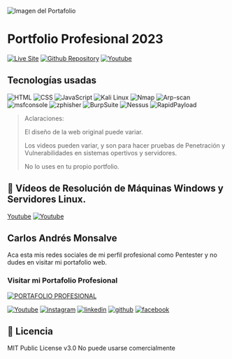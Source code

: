 ![Imagen del Portafolio](https://i.ibb.co/YWQmzD1/Portafolio-Git-Hub.jpg)

# Portfolio Profesional 2023

[![Live Site](https://img.shields.io/static/v1?label=&message=Live%20Site&color=6cccb4&style=for-the-badge)](https://hackwithcam.github.io/Portafolio-Profesional-CAM/)
[![Github Repository](https://img.shields.io/static/v1?label=&message=Github%20Repository&color=000000&style=for-the-badge&logo=github&logoColor=white)](https://github.com/HackWithCAM)
[![Youtube](https://img.shields.io/static/v1?label=&message=ver%20en%20youtube&color=FF0000&logo=youtube&logoColor=white&style=for-the-badge)](https://www.youtube.com/@monsalvenaranjo)

## Tecnologías usadas

![HTML](https://img.shields.io/static/v1?label=&message=Html&color=orange&logo=html5&logoColor=white&style=for-the-badge)
![CSS](https://img.shields.io/static/v1?label=&message=SASS&color=CC6699&logo=sass&logoColor=white&style=for-the-badge)
![JavaScript](https://img.shields.io/static/v1?label=&message=TypeScript&color=3178C6&logo=typescript&logoColor=white&style=for-the-badge)
![Kali Linux](https://img.shields.io/static/v1?label=&message=BEM%20Methodology&color=17A1E6&logo=bem&logoColor=white&style=for-the-badge)
![Nmap](https://img.shields.io/static/v1?label=&message=BEM%20Methodology&color=17A1E6&logo=bem&logoColor=white&style=for-the-badge)
![Arp-scan](https://img.shields.io/static/v1?label=&message=BEM%20Methodology&color=17A1E6&logo=bem&logoColor=white&style=for-the-badge)
![msfconsole](https://img.shields.io/static/v1?label=&message=BEM%20Methodology&color=17A1E6&logo=bem&logoColor=white&style=for-the-badge)
![zphisher](https://img.shields.io/static/v1?label=&message=BEM%20Methodology&color=17A1E6&logo=bem&logoColor=white&style=for-the-badge)
![BurpSuite](https://img.shields.io/static/v1?label=&message=BEM%20Methodology&color=17A1E6&logo=bem&logoColor=white&style=for-the-badge)
![Nessus](https://img.shields.io/static/v1?label=&message=BEM%20Methodology&color=17A1E6&logo=bem&logoColor=white&style=for-the-badge)
![RapidPayload](https://img.shields.io/static/v1?label=&message=BEM%20Methodology&color=17A1E6&logo=bem&logoColor=white&style=for-the-badge)

> Aclaraciones:
>
> El diseño de la web original puede variar.
>
> Los videos pueden variar, y son para hacer pruebas de Penetración y Vulnerabilidades en sistemas opertivos y servidores.
>
> No lo uses en tu propio portfolio.

## 🔴 Vídeos de Resolución de Máquinas Windows y Servidores Linux.

[Youtube](https://www.youtube.com/channel/UCe_bOHY9exo_enRp8_amdOA) [![Youtube](https://i.ibb.co/0DC2pLM/5-removebg-preview.png)](https://www.youtube.com/channel/UCe_bOHY9exo_enRp8_amdOA)

## Carlos Andrés Monsalve
 
Aca esta mis redes sociales de mi perfil profesional como Pentester y no dudes en visitar mi portafolio web.

### Visitar mi Portafolio Profesional

[![PORTAFOLIO PROFESIONAL](https://i.ibb.co/YWQmzD1/Portafolio-Git-Hub.jpg "PORTAFOLIO PROFESIONAL")](https://hackwithcam.github.io/Portafolio-Profesional-CAM/)

[![Youtube](https://img.shields.io/static/v1?label=&message=youtube&color=FF0000&logo=youtube&logoColor=white&style=for-the-badge)](https://www.youtube.com/channel/UCe_bOHY9exo_enRp8_amdOA)
[![instagram](https://img.shields.io/static/v1?label=&message=instagram&color=5B51D8&logo=instagram&logoColor=white&style=for-the-badge)](https://www.instagram.com/cmonza/)
[![linkedin](https://img.shields.io/static/v1?label=&message=linkedin&color=0e76a8&logo=linkedin&logoColor=white&style=for-the-badge)](https://www.linkedin.com/in/carlmonsalve/)
[![github](https://img.shields.io/static/v1?label=&message=github&color=171515&logo=github&logoColor=white&style=for-the-badge)](https://github.com/HackWithCAM)
[![facebook](https://img.shields.io/badge/Facebook-blue?style=for-the-badge&labelColor=black&logo=facebook)](https://www.facebook.com/carlosandres.monsalvenaranjo)


## 📄 Licencia 

MIT Public License v3.0
No puede usarse comercialmente

